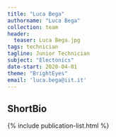 ```yaml
---
title: "Luca Bega"
authorname: "Luca Bega"
collection: team
header:
  teaser: Luca Bega.jpg
tags: technician
tagline: Junior Technician
subject: "Electonics"
date-start: 2020-04-01
theme: "BrightEyes"
email: 'luca.bega@iit.it'
---
```


<h2>ShortBio</h2>
<!---{% include author-research-themes.html %}--->
<!---{% include team-member-collaborators.html %}--->
{% include publication-list.html %}
